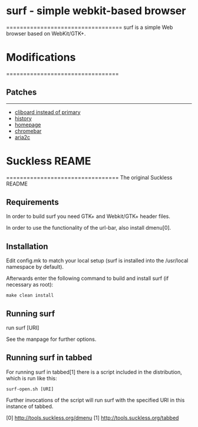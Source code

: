 # surf - simple webkit-based browser
==================================
surf is a simple Web browser based on WebKit/GTK+.

# Modifications
=================================

## Patches
-----------
- [cliboard instead of primary](https://surf.suckless.org/patches/clipboard-instead-of-primary/)
- [history](https://surf.suckless.org/patches/externalpipe/)
- [homepage](https://surf.suckless.org/patches/homepage/)
- [chromebar](https://surf.suckless.org/patches/chromebar/)
- [aria2c](https://surf.suckless.org/patches/aria2/)


# Suckless REAME
=================================
The original Suckless README

Requirements
------------
In order to build surf you need GTK+ and Webkit/GTK+ header files.
  
In order to use the functionality of the url-bar, also install dmenu[0].

Installation
------------
Edit config.mk to match your local setup (surf is installed into
the /usr/local namespace by default).
  
Afterwards enter the following command to build and install surf (if
necessary as root):

    make clean install

Running surf
------------
run
	surf [URI]
  
See the manpage for further options.

Running surf in tabbed
----------------------
For running surf in tabbed[1] there is a script included in the distribution,
which is run like this:

	surf-open.sh [URI]

Further invocations of the script will run surf with the specified URI in this
instance of tabbed.
  
[0] http://tools.suckless.org/dmenu
[1] http://tools.suckless.org/tabbed
